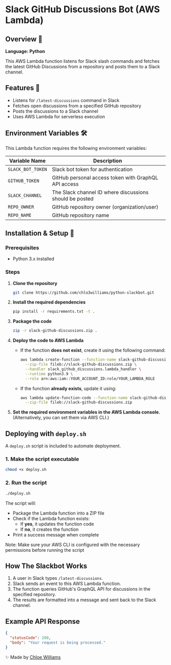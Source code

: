 # Slack GitHub Discussions Bot (AWS Lambda)

## Overview 📌
**Language: Python**

This AWS Lambda function listens for Slack slash commands and fetches the latest GitHub Discussions from a repository and posts them to a Slack channel.

## Features 🚀 
- Listens for `/latest-discussions` command in Slack
- Fetches open discussions from a specified GitHub repository
- Posts the discussions to a Slack channel
- Uses AWS Lambda for serverless execution

## Environment Variables 🛠

This Lambda function requires the following environment variables:

| Variable Name     | Description                                             |
| ----------------- | ------------------------------------------------------- |
| `SLACK_BOT_TOKEN` | Slack bot token for authentication                      |
| `GITHUB_TOKEN`    | GitHub personal access token with GraphQL API access    |
| `SLACK_CHANNEL`   | The Slack channel ID where discussions should be posted |
| `REPO_OWNER`      | GitHub repository owner (organization/user)             |
| `REPO_NAME`       | GitHub repository name                                  |

## Installation & Setup 🐍

### Prerequisites

- Python 3.x installed

### Steps
1. **Clone the repository**  
   ```sh
   git clone https://github.com/chlo3williams/python-slackbot.git
   ```

2. **Install the required dependencies**  
   ```sh
   pip install -r requirements.txt -t .
   ```

3. **Package the code**  
   ```sh
   zip -r slack-github-discussions.zip .
   ```

4. **Deploy the code to AWS Lambda**  

   - If the function **does not exist**, create it using the following command:
     ```sh
     aws lambda create-function --function-name slack-github-discussions \
       --zip-file fileb://slack-github-discussions.zip \
       --handler slack_github_discussions.lambda_handler \
       --runtime python3.9 \
       --role arn:aws:iam::YOUR_ACCOUNT_ID:role/YOUR_LAMBDA_ROLE
     ```

   - If the function **already exists**, update it using:
     ```sh
     aws lambda update-function-code --function-name slack-github-discussions \
       --zip-file fileb://slack-github-discussions.zip
     ```

5. **Set the required environment variables in the AWS Lambda console.**  
   (Alternatively, you can set them via AWS CLI.)

## Deploying with `deploy.sh`

A `deploy.sh` script is included to automate deployment.

### **1️. Make the script executable**
```sh
chmod +x deploy.sh
```

### **2️. Run the script**
```sh
./deploy.sh
```

The script will:
- Package the Lambda function into a ZIP file
- Check if the Lambda function exists:
  - If **yes**, it updates the function code
  - If **no**, it creates the function
- Print a success message when complete

Note: Make sure your AWS CLI is configured with the necessary permissions before running the script

## How The Slackbot Works

1. A user in Slack types `/latest-discussions`.
2. Slack sends an event to this AWS Lambda function.
3. The function queries GitHub's GraphQL API for discussions in the specified repository.
4. The results are formatted into a message and sent back to the Slack channel.

## Example API Response

```json
{
  "statusCode": 200,
  "body": "Your request is being processed."
}
```

✨ Made by [Chloe Williams](https://github.com/chlo3williams)
